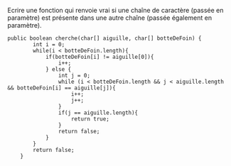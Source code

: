 Ecrire une fonction qui renvoie vrai si une chaîne de caractère (passée en paramètre) est présente dans une autre chaîne (passée également en paramètre).

```
public boolean cherche(char[] aiguille, char[] botteDeFoin) {
        int i = 0;
        while(i < botteDeFoin.length){
            if(botteDeFoin[i] != aiguille[0]){
                i++;
            } else {
                int j = 0;
                while (i < botteDeFoin.length && j < aiguille.length && botteDeFoin[i] == aiguille[j]){
                    i++;
                    j++;
                }
                if(j == aiguille.length){
                    return true;
                }
                return false;
            }
        }
        return false;
    }
```